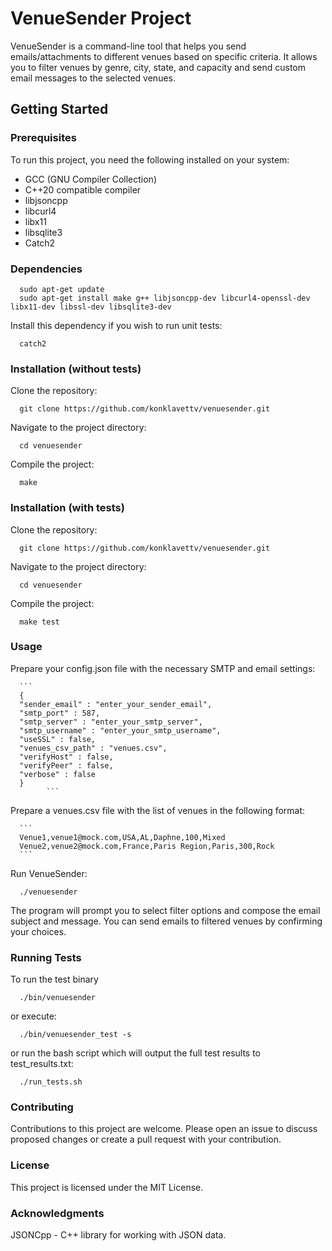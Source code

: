 # VenueSender Project

VenueSender is a command-line tool that helps you send emails/attachments to different venues based on specific criteria. It allows you to filter venues by genre, city, state, and capacity and send custom email messages to the selected venues.

## Getting Started

### Prerequisites

To run this project, you need the following installed on your system:

- GCC (GNU Compiler Collection)
- C++20 compatible compiler
- libjsoncpp
- libcurl4
- libx11
- libsqlite3
- Catch2

### Dependencies

      sudo apt-get update
      sudo apt-get install make g++ libjsoncpp-dev libcurl4-openssl-dev libx11-dev libssl-dev libsqlite3-dev

Install this dependency if you wish to run unit tests:

      catch2

### Installation (without tests)

Clone the repository:

      git clone https://github.com/konklavettv/venuesender.git


Navigate to the project directory:

      cd venuesender

Compile the project:

      make


### Installation (with tests)

Clone the repository:

      git clone https://github.com/konklavettv/venuesender.git


Navigate to the project directory:

      cd venuesender

Compile the project:

      make test


### Usage

Prepare your config.json file with the necessary SMTP and email settings:

      ```
      {
      "sender_email" : "enter_your_sender_email",
      "smtp_port" : 587,
      "smtp_server" : "enter_your_smtp_server",
      "smtp_username" : "enter_your_smtp_username",
      "useSSL" : false,
      "venues_csv_path" : "venues.csv",
      "verifyHost" : false,
      "verifyPeer" : false,
      "verbose" : false
      }
            ```

Prepare a venues.csv file with the list of venues in the following format:

      ```
      Venue1,venue1@mock.com,USA,AL,Daphne,100,Mixed
      Venue2,venue2@mock.com,France,Paris Region,Paris,300,Rock
      ```

Run VenueSender:

      ./venuesender

The program will prompt you to select filter options and compose the email subject and message. You can send emails to filtered venues by confirming your choices.


### Running Tests

To run the test binary

      ./bin/venuesender 

or execute:

      ./bin/venuesender_test -s

or run the bash script which will output the full test results to test_results.txt:

      ./run_tests.sh

### Contributing

Contributions to this project are welcome. Please open an issue to discuss proposed changes or create a pull request with your contribution.


### License

This project is licensed under the MIT License.


### Acknowledgments

JSONCpp - C++ library for working with JSON data.
